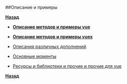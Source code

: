 ##Описание и примеры


**[Назад](./../README.md)**

- **[Описание методов и примеры vue](description&example/vue/VUEPAGE.md)**

- **[Описание методов и примеры vuex](description&example/vuex/VUEX.md)**

- [Описания различных дополнений](otherApps/vueOtherApps.md)

- [Основные моменты](GENERAL.md)

- [Ресурсы и библиотеки и прочие и прочие для vue](https://github.com/vuejs/awesome-vue)

**[Назад](./../README.md)**
